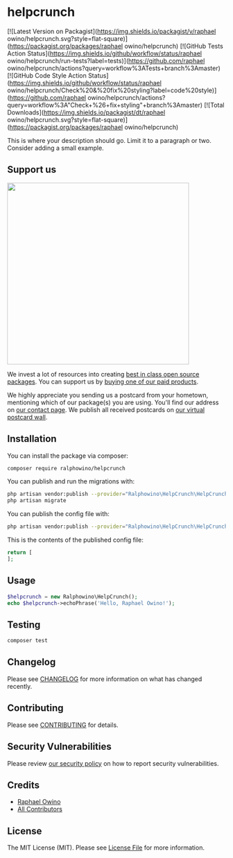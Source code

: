 # helpcrunch

[![Latest Version on Packagist](https://img.shields.io/packagist/v/raphael owino/helpcrunch.svg?style=flat-square)](https://packagist.org/packages/raphael owino/helpcrunch)
[![GitHub Tests Action Status](https://img.shields.io/github/workflow/status/raphael owino/helpcrunch/run-tests?label=tests)](https://github.com/raphael owino/helpcrunch/actions?query=workflow%3ATests+branch%3Amaster)
[![GitHub Code Style Action Status](https://img.shields.io/github/workflow/status/raphael owino/helpcrunch/Check%20&%20fix%20styling?label=code%20style)](https://github.com/raphael owino/helpcrunch/actions?query=workflow%3A"Check+%26+fix+styling"+branch%3Amaster)
[![Total Downloads](https://img.shields.io/packagist/dt/raphael owino/helpcrunch.svg?style=flat-square)](https://packagist.org/packages/raphael owino/helpcrunch)


This is where your description should go. Limit it to a paragraph or two. Consider adding a small example.

## Support us

[<img src="https://github-ads.s3.eu-central-1.amazonaws.com/package-helpcrunch-laravel.jpg?t=1" width="419px" />](https://spatie.be/github-ad-click/package-helpcrunch-laravel)

We invest a lot of resources into creating [best in class open source packages](https://spatie.be/open-source). You can support us by [buying one of our paid products](https://spatie.be/open-source/support-us).

We highly appreciate you sending us a postcard from your hometown, mentioning which of our package(s) you are using. You'll find our address on [our contact page](https://spatie.be/about-us). We publish all received postcards on [our virtual postcard wall](https://spatie.be/open-source/postcards).

## Installation

You can install the package via composer:

```bash
composer require ralphowino/helpcrunch
```

You can publish and run the migrations with:

```bash
php artisan vendor:publish --provider="Ralphowino\HelpCrunch\HelpCrunchServiceProvider" --tag="helpcrunch-migrations"
php artisan migrate
```

You can publish the config file with:
```bash
php artisan vendor:publish --provider="Ralphowino\HelpCrunch\HelpCrunchServiceProvider" --tag="helpcrunch-config"
```

This is the contents of the published config file:

```php
return [
];
```

## Usage

```php
$helpcrunch = new Ralphowino\HelpCrunch();
echo $helpcrunch->echoPhrase('Hello, Raphael Owino!');
```

## Testing

```bash
composer test
```

## Changelog

Please see [CHANGELOG](CHANGELOG.md) for more information on what has changed recently.

## Contributing

Please see [CONTRIBUTING](.github/CONTRIBUTING.md) for details.

## Security Vulnerabilities

Please review [our security policy](../../security/policy) on how to report security vulnerabilities.

## Credits

- [Raphael Owino](https://github.com/Ralphowino)
- [All Contributors](../../contributors)

## License

The MIT License (MIT). Please see [License File](LICENSE.md) for more information.
